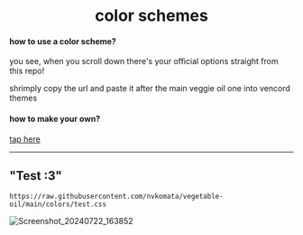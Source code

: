<div align="center">

# color schemes

</div>

#### how to use a color scheme?

you see, when you scroll down there's your official options straight from this repo!

shrimply copy the url and paste it after the main veggie oil one into vencord themes

#### how to make your own?

[tap here](https://github.com/nvkomata/vegetable-oil?tab=readme-ov-file#alternatively-heres-how-to-make-your-own)

---

## "Test :3"

```
https://raw.githubusercontent.com/nvkomata/vegetable-oil/main/colors/test.css
```

![Screenshot_20240722_163852](https://github.com/user-attachments/assets/8c97b631-0413-4bdc-892d-0fd5f5cf1ecc)
